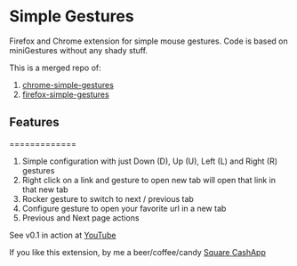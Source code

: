 # Simple Gestures

Firefox and Chrome extension for simple mouse gestures. Code is based on miniGestures without any shady stuff.

This is a merged repo of:

1. [chrome-simple-gestures](https://github.com/junkfactory/chrome-simple-gestures)
2. [firefox-simple-gestures](https://github.com/junkfactory/firefox-simple-gestures)

## Features

=============

1. Simple configuration with just Down (D), Up (U), Left (L) and Right (R) gestures
1. Right click on a link and gesture to open new tab will open that link in that new tab
1. Rocker gesture to switch to next / previous tab
1. Configure gesture to open your favorite url in a new tab
1. Previous and Next page actions

See v0.1 in action at [YouTube](https://youtu.be/OOZXeHznJSU)

If you like this extension, by me a beer/coffee/candy [Square CashApp](https://tiny.one/6t3hpm6a)
